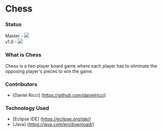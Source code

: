 # Chess

### Status
Master - <img src="https://travis-ci.org/danielricci/chess.svg?branch=master" />
<br />
v1.0 - <img src="https://travis-ci.org/danielricci/chess.svg?branch=v1.0" />

### What is Chess
Chess is a two player board game where each player has to eliminate the opposing player's pieces to win the game.

### Contributors
* [Daniel Ricci] (https://github.com/danielricci)

### Technology Used
* [Eclipse IDE] (https://eclipse.org/ide/)
* [Java]  (https://java.com/en/download/)

